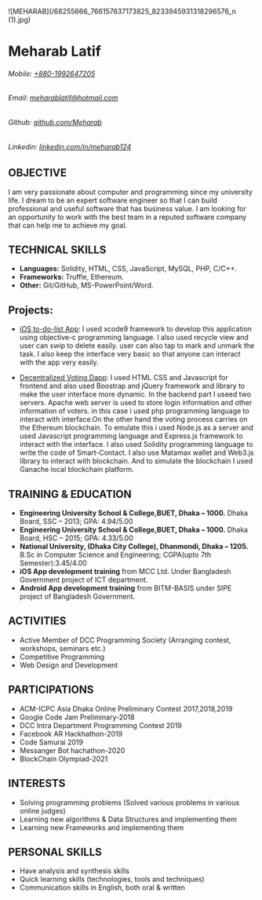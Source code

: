 ![MEHARAB](/68255666_766157637173825_8233945931318296576_n (1).jpg)
# **Meharab Latif**
###### _Mobile_: [+880-1992647205](+880-1992647205)
###### _Email_: [meharablatif@hotmail.com](meharablatif@hotmail.com)
###### _Github_: [github.com/Meharab](https://github.com/Meharab)
###### _Linkedin_: [linkedin.com/in/meharab124](https://www.linkedin.com/in/meharab124)


## OBJECTIVE
I am very passionate about computer and programming since my university life. I dream to be an expert software engineer so that I can build professional and useful software that has business value. I am looking for an opportunity to work with the best team in a reputed software company that can help me to achieve my goal.


## TECHNICAL SKILLS
* **Languages:** Solidity, HTML, CSS, JavaScript, MySQL, PHP, C/C++.
* **Frameworks:** Truffle, Ethereum.
* **Other:** Git/GitHub, MS-PowerPoint/Word.


## Projects:
* [iOS to-do-list App](https://github.com/Meharab/iOS_To-Do-List_App):
I used xcode9 framework to develop this application using objective-c programming language. I also used recycle view and user can swip to delete easily. user can also tap 
to mark and unmark the task. I also keep the interface very basic so that anyone can interact with the app very easily.

* [Decentralized Voting Dapp](https://github.com/Meharab/Voting-Dapp):
I used HTML CSS and Javascript for frontend and also used Boostrap and jQuery framework and library to make the user interface more dynamic. In the backend part I useed two servers. Apache web server is used to store login information and other information of voters. in this case i used php programming language to interact with interface.On the other hand the voting process carries on the Ethereum blockchain. To emulate this i used Node.js as a server and used Javascript programming language and Express.js framework to interact with the interface. I also used Solidity programming language to write the code of Smart-Contact. I also use Matamax wallet and Web3.js library to interact with blockchain. And to simulate the blockchain I used Ganache local blockchain platform.


## TRAINING & EDUCATION
* **Engineering University School & College,BUET, Dhaka – 1000.**
    Dhaka Board, SSC – 2013; GPA: 4.94/5.00
* **Engineering University School & College,BUET, Dhaka – 1000.**
    Dhaka Board, HSC – 2015; GPA: 4.33/5.00
* **National University, (Dhaka City College), Dhanmondi, Dhaka – 1205.** 
    B.Sc in Computer Science and Engineering; CGPA(upto   7th Semester):3.45/4.00
* **iOS App development training** from MCC Ltd.
    Under Bangladesh Government project of ICT department.
* **Android App development training** from BITM-BASIS under SIPE project of Bangladesh Government.


## ACTIVITIES
* Active Member of DCC Programming Society (Arranging contest, workshops, seminars etc.)
* Competitive Programming
* Web Design and Development


## PARTICIPATIONS
* ACM-ICPC Asia Dhaka Online Preliminary Contest 2017,2018,2019
* Google Code Jam Preliminary-2018
* DCC Intra Department Programming Contest 2019
* Facebook AR Hackhathon-2019
* Code Samurai 2019
* Messanger Bot hachathon-2020
* BlockChain Olympiad-2021


## INTERESTS
* Solving programming problems (Solved various problems in various online judges)
* Learning new algorithms & Data Structures and implementing them
* Learning new Frameworks and implementing them


## PERSONAL SKILLS 
* Have analysis and synthesis skills
* Quick learning skills (technologies, tools and techniques) 
* Communication skills in English, both oral & written
